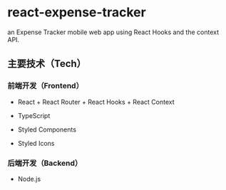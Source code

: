 # react-expense-tracker
an Expense Tracker mobile web app using React Hooks and the context API.

## 主要技术（Tech）
### 前端开发（Frontend）
* React + React Router + React Hooks + React Context

* TypeScript

* Styled Components

* Styled Icons

### 后端开发（Backend）
* Node.js
